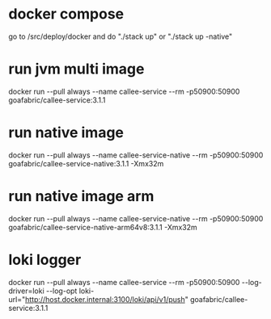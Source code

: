 # docker compose
go to /src/deploy/docker and do "./stack up" or "./stack up -native"

# run jvm multi image
docker run --pull always --name callee-service --rm -p50900:50900 goafabric/callee-service:3.1.1

# run native image
docker run --pull always --name callee-service-native --rm -p50900:50900 goafabric/callee-service-native:3.1.1 -Xmx32m

# run native image arm
docker run --pull always --name callee-service-native --rm -p50900:50900 goafabric/callee-service-native-arm64v8:3.1.1 -Xmx32m

# loki logger
docker run --pull always --name callee-service --rm -p50900:50900 --log-driver=loki --log-opt loki-url="http://host.docker.internal:3100/loki/api/v1/push" goafabric/callee-service:3.1.1